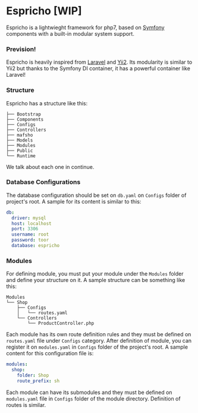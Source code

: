 # Espricho [WIP]
Espricho is a lightwieght framework for php7, based on 
[Symfony](https://symfony.com) components with a built-in 
modular system support.

### Prevision!
Espricho is heavily inspired from [Laravel](http://laravel.com/) 
and [Yii2](http://yiiframework.com/). Its modularity is similar to
Yii2 but thanks to the Symfony DI container, it has
a powerful container like Laravel!

### Structure
Espricho has a structure like this:
```
├── Bootstrap
├── Components
├── Configs
├── Controllers
├── mafsho
├── Models
├── Modules
├── Public
└── Runtime
```
We talk about each one in continue.

### Database Configurations
The database configuration should be set on `db.yaml` on `Configs`
folder of project's root. A sample for its content is similar
to this:
```yaml
db:
  driver: mysql
  host: localhost
  port: 3306
  username: root
  password: toor
  database: espricho
```

### Modules
For defining module, you must put your module under the 
`Modules` folder and define your structure on it. A sample
structure can be something like this:
```
Modules
└── Shop
    ├── Configs
    │   └── routes.yaml
    └── Controllers
        └── ProductController.php
```
Each module has its own route definition rules and they must 
be defined on `routes.yaml` file under `Configs` category. 
After definition of module, you can register it on `modules.yaml`
in `Configs` folder of the project's root. A sample
content for this configuration file is:
```yaml
modules:
  shop:
    folder: Shop
    route_prefix: sh
```
Each module can have its submodules and they must be defined on 
`modules.yaml` file in `Configs` folder of the module directory.
Definition of routes is similar.
